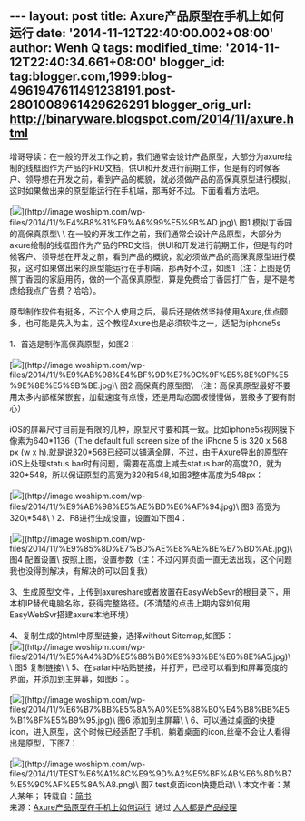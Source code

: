 --- layout: post title: Axure产品原型在手机上如何运行 date:
'2014-11-12T22:40:00.002+08:00' author: Wenh Q tags: modified\_time:
'2014-11-12T22:40:34.661+08:00' blogger\_id:
tag:blogger.com,1999:blog-4961947611491238191.post-2801008961429626291
blogger\_orig\_url: http://binaryware.blogspot.com/2014/11/axure.html
---
增哥导读：在一般的开发工作之前，我们通常会设计产品原型，大部分为axure绘制的线框图作为产品的PRD文档，供UI和开发进行前期工作，但是有的时候客户、领导想在开发之前，看到产品的概貌，就必须做产品的高保真原型进行模拟，这时如果做出来的原型能运行在手机端，那再好不过。下面看看方法吧。\
\
[![](https://images-blogger-opensocial.googleusercontent.com/gadgets/proxy?url=http%3A%2F%2Fimage.woshipm.com%2Fwp-files%2F2014%2F11%2F%25E4%25B8%2581%25E9%25A6%2599%25E5%259B%25AD-360x202.jpg&container=blogger&gadget=a&rewriteMime=image%2F*)](http://image.woshipm.com/wp-files/2014/11/%E4%B8%81%E9%A6%99%E5%9B%AD.jpg)\
图1 模拟丁香园的高保真原型\
\
在一般的开发工作之前，我们通常会设计产品原型，大部分为axure绘制的线框图作为产品的PRD文档，供UI和开发进行前期工作，但是有的时候客户、领导想在开发之前，看到产品的概貌，就必须做产品的高保真原型进行模拟，这时如果做出来的原型能运行在手机端，那再好不过，如图1（注：上图是仿照丁香园的家庭用药，做的一个高保真原型，算是免费给丁香园打广告，是不是考虑给我点广告费？哈哈）。\
\
原型制作软件有挺多，不过个人使用之后，最后还是依然坚持使用Axure,优点颇多，也可能是先入为主，这个教程Axure也是必须软件之一，适配为iphone5s\
\
1、首选是制作高保真原型，如图2：\
\
[![](https://images-blogger-opensocial.googleusercontent.com/gadgets/proxy?url=http%3A%2F%2Fimage.woshipm.com%2Fwp-files%2F2014%2F11%2F%25E9%25AB%2598%25E4%25BF%259D%25E7%259C%259F%25E5%258E%259F%25E5%259E%258B%25E5%259B%25BE-360x232.jpg&container=blogger&gadget=a&rewriteMime=image%2F*)](http://image.woshipm.com/wp-files/2014/11/%E9%AB%98%E4%BF%9D%E7%9C%9F%E5%8E%9F%E5%9E%8B%E5%9B%BE.jpg)\
图2 高保真的原型图\
（注：高保真原型最好不要用太多内部框架嵌套，加载速度有点慢，还是用动态面板慢慢做，层级多了要有耐心）\
\
iOS的屏幕尺寸目前是有限的几种，原型尺寸要和其一致。比如iphone5s视网膜下像素为640\*1136（The
default full screen size of the iPhone 5 is 320 x 568 px (w x
h).就是说320\*568已经可以铺满全屏，不过，由于Axure导出的原型在iOS上处理status
bar时有问题，需要在高度上减去status
bar的高度20，就为320\*548，所以保证原型的高宽为320和548,如图3整体高度为548px：\
\
[![](https://images-blogger-opensocial.googleusercontent.com/gadgets/proxy?url=http%3A%2F%2Fimage.woshipm.com%2Fwp-files%2F2014%2F11%2F%25E9%25AB%2598%25E5%25AE%25BD%25E6%25AF%2594-305x268.jpg&container=blogger&gadget=a&rewriteMime=image%2F*)](http://image.woshipm.com/wp-files/2014/11/%E9%AB%98%E5%AE%BD%E6%AF%94.jpg)\
图3 高宽为320\*548\
\
2、F8进行生成设置，设置如下图4：\
\
[![](https://images-blogger-opensocial.googleusercontent.com/gadgets/proxy?url=http%3A%2F%2Fimage.woshipm.com%2Fwp-files%2F2014%2F11%2F%25E9%2585%258D%25E7%25BD%25AE%25E8%25AE%25BE%25E7%25BD%25AE-269x268.jpg&container=blogger&gadget=a&rewriteMime=image%2F*)](http://image.woshipm.com/wp-files/2014/11/%E9%85%8D%E7%BD%AE%E8%AE%BE%E7%BD%AE.jpg)\
图4 配置设置\
按照上图，设置参数（注：不过闪屏页面一直无法出现，这个问题我也没得到解决，有解决的可以回复我）\
\
3、生成原型文件，上传到axureshare或者放置在EasyWebSevr的根目录下，用本机IP替代电脑名称，获得完整路径。(不清楚的点击上期内容如何用EasyWebSvr搭建axure本地环境）\
\
4、复制生成的html中原型链接，选择without Sitemap,如图5：\
[![](https://images-blogger-opensocial.googleusercontent.com/gadgets/proxy?url=http%3A%2F%2Fimage.woshipm.com%2Fwp-files%2F2014%2F11%2F%25E5%25A4%258D%25E5%2588%25B6%25E9%2593%25BE%25E6%258E%25A5-254x268.jpg&container=blogger&gadget=a&rewriteMime=image%2F*)](http://image.woshipm.com/wp-files/2014/11/%E5%A4%8D%E5%88%B6%E9%93%BE%E6%8E%A5.jpg)\
\
图5 复制链接\
\
5、在safari中粘贴链接，并打开，已经可以看到和屏幕宽度的界面，并添加到主屏幕，如图6：。\
\
[![](https://images-blogger-opensocial.googleusercontent.com/gadgets/proxy?url=http%3A%2F%2Fimage.woshipm.com%2Fwp-files%2F2014%2F11%2F%25E6%25B7%25BB%25E5%258A%25A0%25E5%2588%25B0%25E4%25B8%25BB%25E5%25B1%258F%25E5%25B9%2595-151x268.jpg&container=blogger&gadget=a&rewriteMime=image%2F*)](http://image.woshipm.com/wp-files/2014/11/%E6%B7%BB%E5%8A%A0%E5%88%B0%E4%B8%BB%E5%B1%8F%E5%B9%95.jpg)\
图6 添加到主屏幕\
\
6、可以通过桌面的快捷icon，进入原型，这个时候已经适配了手机，躺着桌面的icon,丝毫不会让人看得出是原型，下图7：\
\
[![](https://images-blogger-opensocial.googleusercontent.com/gadgets/proxy?url=http%3A%2F%2Fimage.woshipm.com%2Fwp-files%2F2014%2F11%2FTEST%25E6%25A1%258C%25E9%259D%25A2%25E5%25BF%25AB%25E6%258D%25B7%25E5%2590%25AF%25E5%258A%25A8-150x268.png&container=blogger&gadget=a&rewriteMime=image%2F*)](http://image.woshipm.com/wp-files/2014/11/TEST%E6%A1%8C%E9%9D%A2%E5%BF%AB%E6%8D%B7%E5%90%AF%E5%8A%A8.png)\
图7 test桌面icon快捷启动\
\
本文作者：某人某年；
转载自：[简书](http://www.jianshu.com/p/3dc243cd2b6c)
\
来源：[Axure产品原型在手机上如何运行](http://www.woshipm.com/pmd/117713.html)  通过 [人人都是产品经理](http://www.woshipm.com/)
